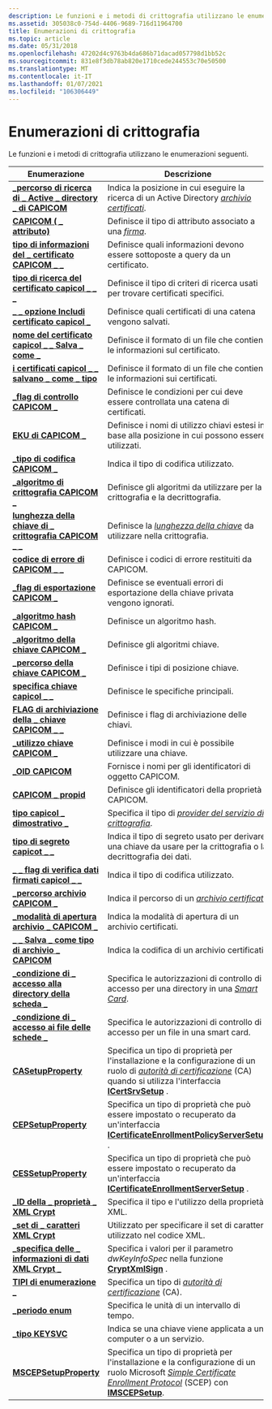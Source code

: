 ```yaml
---
description: Le funzioni e i metodi di crittografia utilizzano le enumerazioni seguenti.
ms.assetid: 305038c0-754d-4406-9689-716d11964700
title: Enumerazioni di crittografia
ms.topic: article
ms.date: 05/31/2018
ms.openlocfilehash: 47202d4c9763b4da686b71dacad057798d1bb52c
ms.sourcegitcommit: 831e8f3db78ab820e1710cede244553c70e50500
ms.translationtype: MT
ms.contentlocale: it-IT
ms.lasthandoff: 01/07/2021
ms.locfileid: "106306449"
---
```

# <a name="cryptography-enumerations"></a>Enumerazioni di crittografia

Le funzioni e i metodi di crittografia utilizzano le enumerazioni seguenti.



| Enumerazione                                                                                      | Descrizione                                                                                                                                                                                                                                                                                     |
|--------------------------------------------------------------------------------------------------|-------------------------------------------------------------------------------------------------------------------------------------------------------------------------------------------------------------------------------------------------------------------------------------------------|
| [**\_percorso di ricerca di \_ Active \_ directory \_ di CAPICOM**](capicom-active-directory-search-location.md) | Indica la posizione in cui eseguire la ricerca di un Active Directory [*archivio certificati*](../secgloss/c-gly.md).                                                                                                                            |
| [**CAPICOM ( \_ attributo)**](capicom-attribute.md)                                                  | Definisce il tipo di attributo associato a una [*firma*](../secgloss/d-gly.md).                                                                                                                                                  |
| [**tipo di informazioni del \_ certificato CAPICOM \_ \_**](capicom-cert-info-type.md)                                      | Definisce quali informazioni devono essere sottoposte a query da un certificato.                                                                                                                                                                                                                                   |
| [**tipo di ricerca del certificato capicol \_ \_ \_**](capicom-certificate-find-type.md)                        | Definisce il tipo di criteri di ricerca usati per trovare certificati specifici.                                                                                                                                                                                                                         |
| [**\_ \_ opzione Includi certificato capicol \_**](capicom-certificate-include-option.md)              | Definisce quali certificati di una catena vengono salvati.                                                                                                                                                                                                                                                |
| [**nome del certificato capicol \_ \_ Salva \_ come \_**](capicom-certificate-save-as-type.md)                 | Definisce il formato di un file che contiene le informazioni sul certificato.                                                                                                                                                                                                                             |
| [**i certificati capicol \_ \_ salvano \_ come \_ tipo**](capicom-certificates-save-as-type.md)               | Definisce il formato di un file che contiene le informazioni sui certificati.                                                                                                                                                                                                                            |
| [**\_flag di controllo CAPICOM \_**](capicom-check-flag.md)                                               | Definisce le condizioni per cui deve essere controllata una catena di certificati.                                                                                                                                                                                                                          |
| [**EKU di CAPICOM \_**](capicom-eku.md)                                                              | Definisce i nomi di utilizzo chiavi estesi in base alla posizione in cui possono essere utilizzati.                                                                                                                                                                                                                           |
| [**\_tipo di codifica CAPICOM \_**](capicom-encoding-type.md)                                         | Indica il tipo di codifica utilizzato.                                                                                                                                                                                                                                                               |
| [**\_algoritmo di crittografia CAPICOM \_**](capicom-encryption-algorithm.md)                           | Definisce gli algoritmi da utilizzare per la crittografia e la decrittografia.                                                                                                                                                                                                                                 |
| [**lunghezza della chiave di \_ crittografia CAPICOM \_ \_**](capicom-encryption-key-length.md)                        | Definisce la [*lunghezza della chiave*](../secgloss/k-gly.md) da utilizzare nella crittografia.                                                                                                                                                                          |
| [**codice di errore di CAPICOM \_ \_**](capicom-error-code.md)                                               | Definisce i codici di errore restituiti da CAPICOM.                                                                                                                                                                                                                                               |
| [**\_flag di esportazione CAPICOM \_**](capicom-export-flag.md)                                             | Definisce se eventuali errori di esportazione della chiave privata vengono ignorati.                                                                                                                                                                                                                                           |
| [**\_algoritmo hash CAPICOM \_**](capicom-hash-algorithm.md)                                       | Definisce un algoritmo hash.                                                                                                                                                                                                                                                                       |
| [**\_algoritmo della chiave CAPICOM \_**](capicom-key-algorithm.md)                                         | Definisce gli algoritmi chiave.                                                                                                                                                                                                                                                                         |
| [**\_percorso della chiave CAPICOM \_**](capicom-key-location.md)                                           | Definisce i tipi di posizione chiave.                                                                                                                                                                                                                                                                     |
| [**specifica chiave capicol \_ \_**](capicom-key-spec.md)                                                   | Definisce le specifiche principali.                                                                                                                                                                                                                                                                     |
| [**FLAG di archiviazione della \_ chiave CAPICOM \_ \_**](capicom-key-storage-flag.md)                                  | Definisce i flag di archiviazione delle chiavi.                                                                                                                                                                                                                                                                      |
| [**\_utilizzo chiave CAPICOM \_**](capicom-key-usage.md)                                                 | Definisce i modi in cui è possibile utilizzare una chiave.                                                                                                                                                                                                                                                    |
| [**\_OID CAPICOM**](capicom-oid.md)                                                              | Fornisce i nomi per gli identificatori di oggetto CAPICOM.                                                                                                                                                                                                                                              |
| [**CAPICOM \_ propid**](capicom-propid.md)                                                        | Definisce gli identificatori della proprietà CAPICOM.                                                                                                                                                                                                                                                       |
| [**tipo capicol \_ dimostrativo \_**](capicom-prov-type.md)                                                 | Specifica il tipo di [*provider del servizio di crittografia*](../secgloss/c-gly.md).                                                                                                                             |
| [**tipo di segreto capicot \_ \_**](capicom-secret-type.md)                                             | Indica il tipo di segreto usato per derivare una chiave da usare per la crittografia o la decrittografia dei dati.                                                                                                                                                                                              |
| [**\_ \_ flag di verifica dati firmati capicol \_ \_**](capicom-signed-data-verify-flag.md)                   | Indica il tipo di codifica utilizzato.                                                                                                                                                                                                                                                               |
| [**\_percorso archivio CAPICOM \_**](capicom-store-location.md)                                       | Indica il percorso di un [*archivio certificati*](../secgloss/c-gly.md).                                                                                                                                                              |
| [**\_modalità di apertura archivio \_ CAPICOM \_**](capicom-store-open-mode.md)                                    | Indica la modalità di apertura di un archivio certificati.                                                                                                                                                                                                                                              |
| [**\_ \_ Salva \_ come tipo di archivio \_ CAPICOM**](capicom-store-save-as-type.md)                             | Indica la codifica di un archivio certificati.                                                                                                                                                                                                                                                  |
| [**\_condizione di \_ accesso alla directory della scheda \_**](card-directory-access-condition.md)                    | Specifica le autorizzazioni di controllo di accesso per una directory in una [*Smart Card*](../secgloss/s-gly.md).                                                                                                                                                     |
| [**\_condizione di \_ accesso ai file delle schede \_**](card-file-access-condition.md)                              | Specifica le autorizzazioni di controllo di accesso per un file in una smart card.                                                                                                                                                                                                                                |
| [**CASetupProperty**](/windows/win32/api/casetup/ne-casetup-casetupproperty)                                         | Specifica un tipo di proprietà per l'installazione e la configurazione di un ruolo di [*autorità di certificazione*](../secgloss/c-gly.md) (CA) quando si utilizza l'interfaccia [**ICertSrvSetup**](/windows/desktop/api/Casetup/nn-casetup-icertsrvsetup) .                                   |
| [**CEPSetupProperty**](/windows/win32/api/casetup/ne-casetup-cepsetupproperty)                                                     | Specifica un tipo di proprietà che può essere impostato o recuperato da un'interfaccia [**ICertificateEnrollmentPolicyServerSetup**](/windows/desktop/api/Casetup/nn-casetup-icertificateenrollmentpolicyserversetup) .                                                                                                                         |
| [**CESSetupProperty**](/windows/win32/api/casetup/ne-casetup-cessetupproperty)                                                     | Specifica un tipo di proprietà che può essere impostato o recuperato da un'interfaccia [**ICertificateEnrollmentServerSetup**](/windows/desktop/api/Casetup/nn-casetup-icertificateenrollmentserversetup) .                                                                                                                                     |
| [**\_ID della \_ proprietà \_ XML Crypt**](/windows/desktop/api/Cryptxml/ne-cryptxml-crypt_xml_property_id)                                        | Specifica il tipo e l'utilizzo della proprietà XML.                                                                                                                                                                                                                                               |
| [**\_set di \_ caratteri XML Crypt**](/windows/desktop/api/Cryptxml/ne-cryptxml-crypt_xml_charset)                                                 | Utilizzato per specificare il set di caratteri utilizzato nel codice XML.                                                                                                                                                                                                                                              |
| [**\_specifica delle \_ informazioni di dati XML Crypt \_**](/windows/desktop/api/Cryptxml/ne-cryptxml-crypt_xml_keyinfo_spec)                                      | Specifica i valori per il parametro *dwKeyInfoSpec* nella funzione [**CryptXmlSign**](/windows/desktop/api/Cryptxml/nf-cryptxml-cryptxmlsign) .                                                                                                                                                                                        |
| [**TIPI di enumerazione \_**](/windows/desktop/api/Certsrv/ne-certsrv-enum_catypes)                                                            | Specifica un tipo di [*autorità di certificazione*](../secgloss/c-gly.md) (CA).                                                                                                                                                  |
| [**\_periodo enum**](/windows/desktop/api/celib/ne-celib-enum_period)                                                              | Specifica le unità di un intervallo di tempo.                                                                                                                                                                                                                                                             |
| [**\_tipo KEYSVC**](keysvc-type.md)                                                              | Indica se una chiave viene applicata a un computer o a un servizio.                                                                                                                                                                                                                                     |
| [**MSCEPSetupProperty**](/windows/win32/api/casetup/ne-casetup-mscepsetupproperty)                                                 | Specifica un tipo di proprietà per l'installazione e la configurazione di un ruolo Microsoft [*Simple Certificate Enrollment Protocol*](../secgloss/s-gly.md) (SCEP) con [**IMSCEPSetup**](/windows/desktop/api/Casetup/nn-casetup-imscepsetup). |



 

 

 
